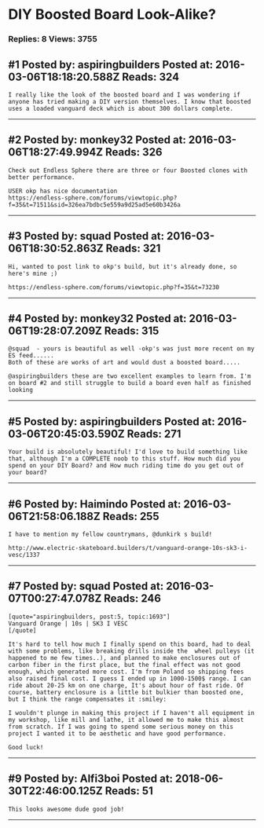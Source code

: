 # DIY Boosted Board Look-Alike?

### Replies: 8 Views: 3755

## \#1 Posted by: aspiringbuilders Posted at: 2016-03-06T18:18:20.588Z Reads: 324

```
I really like the look of the boosted board and I was wondering if anyone has tried making a DIY version themselves. I know that boosted uses a loaded vanguard deck which is about 300 dollars complete.
```

---
## \#2 Posted by: monkey32 Posted at: 2016-03-06T18:27:49.994Z Reads: 326

```
Check out Endless Sphere there are three or four Boosted clones with better performance.

USER okp has nice documentation
https://endless-sphere.com/forums/viewtopic.php?f=35&t=71511&sid=326ea7bdbc5e559a9d25ad5e60b3426a
```

---
## \#3 Posted by: squad Posted at: 2016-03-06T18:30:52.863Z Reads: 321

```
Hi, wanted to post link to okp's build, but it's already done, so here's mine ;)

https://endless-sphere.com/forums/viewtopic.php?f=35&t=73230
```

---
## \#4 Posted by: monkey32 Posted at: 2016-03-06T19:28:07.209Z Reads: 315

```
@squad  - yours is beautiful as well -okp's was just more recent on my ES feed......
Both of these are works of art and would dust a boosted board.....

@aspiringbuilders these are two excellent examples to learn from. I'm on board #2 and still struggle to build a board even half as finished looking
```

---
## \#5 Posted by: aspiringbuilders Posted at: 2016-03-06T20:45:03.590Z Reads: 271

```
Your build is absolutely beautiful! I'd love to build something like that, although I'm a COMPLETE noob to this stuff. How much did you spend on your DIY Board? and How much riding time do you get out of your board?
```

---
## \#6 Posted by: Haimindo Posted at: 2016-03-06T21:58:06.188Z Reads: 255

```
I have to mention my fellow countrymans, @dunkirk s build! 

http://www.electric-skateboard.builders/t/vanguard-orange-10s-sk3-i-vesc/1337
```

---
## \#7 Posted by: squad Posted at: 2016-03-07T00:27:47.078Z Reads: 246

```
[quote="aspiringbuilders, post:5, topic:1693"]
Vanguard Orange | 10s | SK3 I VESC
[/quote]

It's hard to tell how much I finally spend on this board, had to deal with some problems, like breaking drills inside the  wheel pulleys (it happened to me few times..), and planned to make enclosures out of carbon fiber in the first place, but the final effect was not good enough, which generated more cost. I'm from Poland so shipping fees also raised final cost. I guess I ended up in 1000-1500$ range. I can ride about 20-25 km on one charge, It's about hour of fast ride. Of course, battery enclosure is a little bit bulkier than boosted one, but I think the range compensates it :smiley:

I wouldn't plunge in making this project if I haven't all equipment in my workshop, like mill and lathe, it allowed me to make this almost from scratch. If I was going to spend some serious money on this project I wanted it to be aesthetic and have good performance.

Good luck!
```

---
## \#9 Posted by: Alfi3boi Posted at: 2018-06-30T22:46:00.125Z Reads: 51

```
This looks awesome dude good job!
```

---
